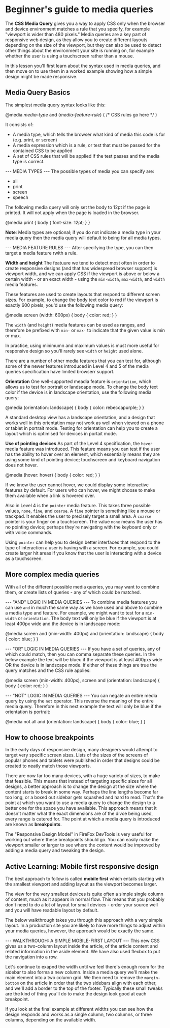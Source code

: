 # Beginner's guide to media queries #
The **CSS Media Query** gives you a way to apply CSS only when the browser and device environment matches a rule that you specify, for example "viewport is wider than 480 pixels." Media queries are a key part of responsive web design, as they allow you to create different layouts depending on the size of the viewport, but they can also be used to detect other things about the environment your site is running on, for example whether the user is using a touchscreen rather than a mouse. 

In this lesson you'll first learn about the syntax used in media queries, and then move on to use them in a worked example showing how a simple design might be made responsive.

## Media Query Basics ##
The simplest media query syntax looks like this: 

@media *media-type* and (*media-feature-rule*) {
  /* CSS rules go here */
}

It consists of: 
  * A media type, which tells the browser what kind of media this code is for (e.g. print, or screen)
  * A media expression which is a rule, or test that must be passed for the contained CSS to be applied
  * A set of CSS rules that will be applied if the test passes and the media type is correct.

--- MEDIA TYPES ---
The possible types of media you can specify are:
  * all
  * print
  * screen
  * speech

The following media query will only set the body to 12pt if the page is printed. It will not apply when the page is loaded in the browser. 

@media print {
  body {
    font-size: 12pt;
  }
}

**Note**: Media types are optional; if you do not indicate a media type in your media query then the media query will default to being for all media types.

--- MEDIA FEATURE RULES ---
After specifying the type, you can then target a media feature rwith a rule.

**Width and height**
The featuure we tend to detect most often in order to create responsive designs (and that has widespread browser support) is viewport width, and we can apply CSS if the viewport is above or below a certain width - or an exact width - using the `min-width`, `max-width`, and `width` media features.

These features are used to create layouts that respond to different screen sizes. For example, to change the body text color to red if the viewport is exactly 600 pixels, you'd use the following media query: 

@media screen (width: 600px) {
  body {
    color: red;
  }
}

The `width` (and `height`) media features can be used as ranges, and therefore be prefixed with `min-` or `max-` to indicate that the given value is min or max. 

In practice, using minimumn and maximum values is must more useful for responsive design so you'll rarely see `width` or `height` used alone.

There are a number of other media features that you can test for, although some of the newer features introduced in Level 4 and 5 of the media queries specification have limited browserr support.

**Orientation**
One well-supported meadia feature is `orientation`, which allows us to test for portrait or landscape mode. To change the body text color if the device is in landscape orientation, use the following media query: 

@media (orientation: landscape) {
  body {
    color: rebeccapurple;
  }
}

A standard desktop view has a landscape orientation, and a design that works well in this orientation may not work as well when viewed on a phone or tablet in portrait mode. Testing for orientation can help you to create a layout which is optimised for devices in portait mode.

**Use of pointing devices**
As part of the Level 4 specification, the `hover` media feature was introduced. This feature means you can test if the user has the ability to hover over an element, which essentially means they are using some kind of pointing device; touchscreen and keyboard navigation does not hover.

@media (hover: hover) {
  body {
    color: red;
  }
}

If we know the user cannot hover, we could display some interactive features by default. For users who can hover, we might choose to make them available when a link is hovered over.

Also in Level 4 is the `pointer` media feature. This takes three possible values, `none`, `fine`, and `coarse`. A `fine` pointer is something like a mouse or trackpad. It enables the user to precisely target a small area. A `coarse` pointer is your finger on a touchscreen. The value `none` means the user has no pointing device; perhaps they're navigating with the keyboard only or with voice commands.

Using `pointer` can help you to design better interfaces that respond to the type of interaction a user is having with a screen. For example, you could create larger hit areas if you know that the user is interacting with a device as a touchscreen.

## More complex media queries ##
With all of the different possible media queries, you may want to combine them, or create lists of queries - any of which could be matched.

--- "AND" LOGIC IN MEDIA QUERIES ---
To combine media features you can use `and` in much the same way as we have used and above to combine a media type and feature. For example, we might want to test for a `min-width` or `orientation`. The body text will only be blue if the viewport is at least 400px wide and the device is in landscape mode:

@media screen and (min-width: 400px) and (orientation: landscape) {
  body {
    color: blue;
  }
}

--- "OR" LOGIC IN MEDIA QUERIES ---
If you have a set of queries, any of which could match, then you can comma separate these queries. In the below example the text will be blueu if the viewport is at least 400pxs wide OR the device is in landscape mode. If either of these things are true the query matches and the CSS rule applies:

@media screen (min-width: 400px), screen and (orientation: landscape) {
  body {
    color: red;
  }
}

--- "NOT" LOGIC IN MEDIA QUERIES ---
You can negate an entire media query by using the `not` operator. This reverse the meaning of the entire media query. Therefore in this next example the text will only be blue if the orientation is portrait:

@media not all and (orientation: landscape) {
  body {
    color: blue;
  }
}

## How to choose breakpoints ##
In the early days of responsive design, many designers would attempt to target very specific screen sizes. Lists of the sizes of the screens of popular phones and tablets were published in order that designs could be created to neatly match those viewports.

There are now far too many devices, with a huge variety of sizes, to make that feasible. This means that instead of targeting specific sizes for all designs, a better approach is to change the design at the size where the content starts to break in some way. Perhaps the line lengths become far too long, or a boxed out sidebar gets squashed and hard to read. That's the point at which you want to use a media query to change the design to a better one for the space you have available. This approach means that it doesn't matter what the exact dimensions are of the divce being used, every range is catered for. The point at which a media query is introduced are known as **breakpoints**.

The "Responsive Design Model" in FireFox DevTools is very useful for working out where these breakpoints should go. You can easily make the viewport smaller or larger to see where the content would be improved by adding a media query and tweaking the design.

## Active Learning: Mobile first responsive design ##
The best approach to follow is called **mobile first** which entails starting with the smallest viewport and adding layout as the viewport becomes larger.

The view for the very smallest devices is quite often a simple single column of content, much as it appears in normal flow. This means that you probably don't need to do a lot of layout for small devices - order your source well and you will have readable layout by default.

The below walkthrough takes you through this approach with a very simple layout. In a production site  you are likely to have more things to adjust within your media queries, however, the approach would be exactly the same.

--- WALKTHROUGH: A SIMPLE MOBILE-FIRST LAYOUT ---
This new CSS gives us a two-column layout inside the article, of the article content and related information in the aside element. We have also used flexbox to put the navigation into a row.

Let's continue to exapnd the width until we feel there's enough room for the sidebar to also forma a new column. Inside a media query we'll make the main element into a two column grid. We then need to remove the `margin-bottom` on the article in order that the two sidebars align with each other, and we'll add a border to the top of the footer. Typically these small tweaks are the kind of thing you'll do to make the design look good at each breakpoint.

If you look at the final example at different widths you can see how the design responds and works as a single column, two columns, or three columns, depending on the available width. 
